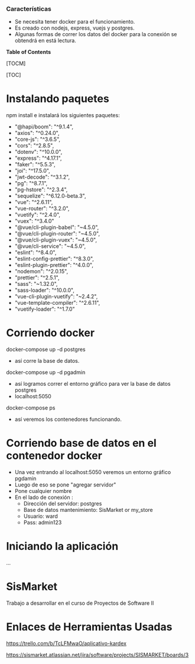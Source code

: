 ### Características
- Se necesita tener docker para el funcionamiento.
- Es creado con nodejs, express, vuejs y postgres.
- Algunas formas de correr los datos del docker para la conexión se obtendrá en está lectura.

**Table of Contents**

[TOCM]

[TOC]

# Instalando paquetes

npm install
e instalará los siguientes paquetes:
- "@hapi/boom": "^9.1.4",
- "axios": "^0.24.0",
- "core-js": "^3.6.5",
-  "cors": "^2.8.5",
-    "dotenv": "^10.0.0",
-    "express": "^4.17.1",
-    "faker": "^5.5.3",
-    "joi": "^17.5.0",
-    "jwt-decode": "^3.1.2",
-    "pg": "^8.7.1",
-   "pg-hstore": "^2.3.4",
-  "sequelize": "^6.12.0-beta.3",
-    "vue": "^2.6.11",
-    "vue-router": "^3.2.0",
-    "vuetify": "^2.4.0",
-    "vuex": "^3.4.0"
-   "@vue/cli-plugin-babel": "~4.5.0",
-   "@vue/cli-plugin-router": "~4.5.0",
-   "@vue/cli-plugin-vuex": "~4.5.0",
-   "@vue/cli-service": "~4.5.0",
-   "eslint": "^8.4.0",
-   "eslint-config-prettier": "^8.3.0",
-   "eslint-plugin-prettier": "^4.0.0",
-   "nodemon": "^2.0.15",
-   "prettier": "^2.5.1",
-   "sass": "~1.32.0",
-   "sass-loader": "^10.0.0",
-   "vue-cli-plugin-vuetify": "~2.4.2",
-   "vue-template-compiler": "^2.6.11",
-   "vuetify-loader": "^1.7.0"

# Corriendo docker

docker-compose up -d postgres
- así corre la base de datos.

docker-compose up -d pgadmin
- así logramos correr el entorno gráfico para ver la base de datos postgres
- localhost:5050

docker-compose ps
- así veremos los contenedores funcionando.
# Corriendo base de datos en el contenedor docker

- Una vez entrando al localhost:5050 veremos un entorno gráfico pgdamin
- Luego de eso se pone "agregar servidor"
- Pone cualquier nombre
- En el lado de conexión :
  - Dirección del servidor: postgres
  - Base de datos mantenimiento: SisMarket or my_store
  - Usuario: ward
  - Pass: admin123

# Iniciando la aplicación
...
# SisMarket
 Trabajo a desarrollar en el curso de Proyectos de Software II
# Enlaces de Herramientas Usadas

https://trello.com/b/TcLFMwaO/aplicativo-kardex

https://sismarket.atlassian.net/jira/software/projects/SISMARKET/boards/3
